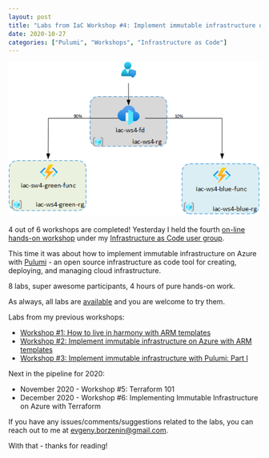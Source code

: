```yaml
---
layout: post
title: "Labs from IaC Workshop #4: Implement immutable infrastructure on Azure with Pulumi - Part II"
date: 2020-10-27
categories: ["Pulumi", "Workshops", "Infrastructure as Code"]
---
```


![logo](/images/2020-10-27-logo.jpg)

4 out of 6 workshops are completed! Yesterday I held the fourth [on-line hands-on workshop](https://www.meetup.com/Infrastructure-As-Code-User-Group-Oslo/events/273877976/) under my [Infrastructure as Code user group](https://www.meetup.com/Infrastructure-As-Code-User-Group-Oslo).

This time it was about how to implement immutable infrastructure on Azure with [Pulumi](https://www.pulumi.com/) - an open source infrastructure as code tool for creating, deploying, and managing cloud infrastructure.

8 labs, super awesome participants, 4 hours of pure hands-on work.

As always, all labs are [available](https://github.com/evgenyb/iac-meetup/tree/master/workshops/04-implement-immutable-infrastructure-on-azure-with-pulumi-part-II) and you are welcome to try them.

Labs from my previous workshops:

* [Workshop #1: How to live in harmony with ARM templates](https://borzenin.com/iac-ws1-labs/)
* [Workshop #2: Implement immutable infrastructure on Azure with ARM templates](https://borzenin.com/iac-ws2-labs/)
* [Workshop #3: Implement immutable infrastructure with Pulumi: Part I](https://borzenin.com/iac-ws3-labs/)

Next in the pipeline for 2020:

* November 2020 - Workshop #5: Terraform 101
* December 2020 - Workshop #6: Implementing Immutable Infrastructure on Azure with Terraform

If you have any issues/comments/suggestions related to the labs, you can reach out to me at evgeny.borzenin@gmail.com.

With that - thanks for reading!
